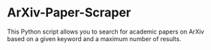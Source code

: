 # ArXiv-Paper-Scraper
This Python script allows you to search for academic papers on ArXiv based on a given keyword and a maximum number of results.
